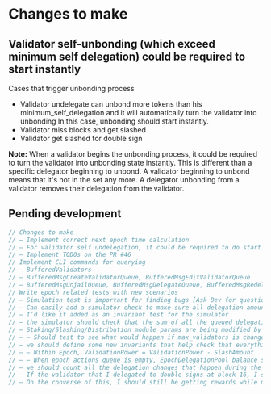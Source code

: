 <!--
order: 3
-->

# Changes to make

## Validator self-unbonding (which exceed minimum self delegation) could be required to start instantly

Cases that trigger unbonding process

* Validator undelegate can unbond more tokens than his minimum_self_delegation and it will automatically turn the validator into unbonding
In this case, unbonding should start instantly.
* Validator miss blocks and get slashed
* Validator get slashed for double sign

**Note:** When a validator begins the unbonding process, it could be required to turn the validator into unbonding state instantly.
  This is different than a specific delegator beginning to unbond. A validator beginning to unbond means that it's not in the set any more.
  A delegator unbonding from a validator removes their delegation from the validator.

## Pending development

```go
// Changes to make
// — Implement correct next epoch time calculation
// — For validator self undelegation, it could be required to do start on end blocker
// — Implement TODOs on the PR #46
// Implement CLI commands for querying
// — BufferedValidators
// — BufferedMsgCreateValidatorQueue, BufferedMsgEditValidatorQueue
// — BufferedMsgUnjailQueue, BufferedMsgDelegateQueue, BufferedMsgRedelegationQueue, BufferedMsgUndelegateQueue
// Write epoch related tests with new scenarios
// — Simulation test is important for finding bugs [Ask Dev for questions)
// — Can easily add a simulator check to make sure all delegation amounts in queue add up to the same amount that’s in the EpochUnbondedPool
// — I’d like it added as an invariant test for the simulator
// — the simulator should check that the sum of all the queued delegations always equals the amount kept track in the data
// — Staking/Slashing/Distribution module params are being modified by governance based on vote result instantly. We should test the effect.
// — — Should test to see what would happen if max_validators is changed though, in the middle of an epoch
// — we should define some new invariants that help check that everything is working smoothly with these new changes for 3 modules e.g. https://github.com/cosmos/cosmos-sdk/blob/master/x/staking/keeper/invariants.go
// — — Within Epoch, ValidationPower = ValidationPower - SlashAmount
// — — When epoch actions queue is empty, EpochDelegationPool balance should be zero
// — we should count all the delegation changes that happen during the epoch, and then make sure that the resulting change at the end of the epoch is actually correct
// — If the validator that I delegated to double signs at block 16, I should still get slashed instantly because even though I asked to unbond at 14, they still used my power at block 16, I should only be not liable for slashes once my power is stopped being used
// — On the converse of this, I should still be getting rewards while my power is being used.  I shouldn’t stop receiving rewards until block 20
```
